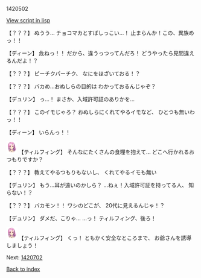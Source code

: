1420502

[View script in lisp](../scripts/1420502.txt)

【？？？】
ぬうう…
チョコマカとすばしっこい…！
止まらんか！この、異族めっ！！

【ディーン】
危ねっ！！
だから、違うっつってんだろ！
どうやったら見間違えるんだよ！？

【？？？】
ピーチクパーチク、
なにをほざいておる！？

【？？？】
バカめ…おぬしらの目的は
わかっておるんじゃぞ？

【デュリン】
っ…！
まさか、入域許可証のありかを…

【？？？】
このイモじゃろ？
おぬしらにくれてやるイモなど、
ひとつも無いわっ！！

【ディーン】
いらんっ！！

<img src="../images/units/101411.png" alt="101411.png" height="34"/>
【ティルフィング】
そんなにたくさんの食糧を抱えて…
どこへ行かれるおつもりですか？

【？？？】
教えてやるつもりもないし、
くれてやるイモも無い

【デュリン】
もう…耳が遠いのかしら？
…ねぇ！入域許可証を持ってる人、
知らない！？

【？？？】
バカモン！！
ワシのどこが、
20代に見えるんじゃ！？

【デュリン】
ダメだ、こりゃ…
…っ！
ティルフィング、後ろ！

<img src="../images/units/101411.png" alt="101411.png" height="34"/>
【ティルフィング】
くっ！
ともかく安全なところまで、
お爺さんを誘導しましょう！

Next: [1420702](1420702.md)

[Back to index](index.md)
